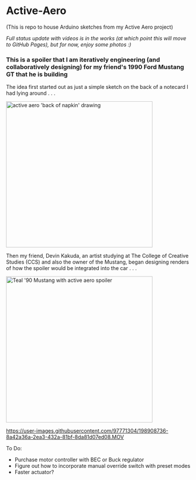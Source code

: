 # Active-Aero
(This is repo to house Arduino sketches from my Active Aero project)

*Full status update with videos is in the works (at which point this will move to GitHub Pages), but for now, enjoy some photos :)*

### This is a spoiler that I am iteratively engineering (and collaboratively designing) for my friend's 1990 Ford Mustang GT that he is building

The idea first started out as just a simple sketch on the back of a notecard I had lying around . . .


<img src="https://drive.google.com/uc?export=view&id=1gQ1w7_WQkcvmAoiEFC5VpXWNA8CsBaBV" alt="active aero 'back of napkin' drawing" width="400"/>

Then my friend, Devin Kakuda, an artist studying at The College of Creative Studies (CCS) and also the owner of the Mustang, began designing renders of how the spoiler would be integrated into the car . . . 

<image src="https://drive.google.com/uc?export=view&id=1_bRO14_mZu-qjMvtMakJpT-s5jc9dnYc" alt="Teal '90 Mustang with active aero spoiler" width='400'/>

https://user-images.githubusercontent.com/97771304/198908736-8a42a36a-2ea3-432a-81bf-8da81d07ed08.MOV


To Do:
- Purchase motor controller with BEC or Buck regulator
- Figure out how to incorporate manual override switch with preset modes
- Faster actuator?
